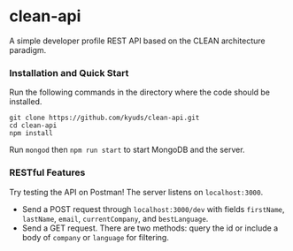 # clean-api
A simple developer profile REST API based on the CLEAN architecture paradigm.

### Installation and Quick Start
Run the following commands in the directory where the code should be installed. 
```
git clone https://github.com/kyuds/clean-api.git
cd clean-api
npm install
```
Run `mongod` then `npm run start` to start MongoDB and the server. 

### RESTful Features
Try testing the API on Postman! The server listens on `localhost:3000`. 
- Send a POST request through `localhost:3000/dev` with fields `firstName`, `lastName`, `email`, `currentCompany`, and `bestLanguage`. 
- Send a GET request. There are two methods: query the id or include a body of `company` or `language` for filtering. 